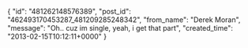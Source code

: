  {
   "id": "481262148576389",
   "post_id": "462493170453287_481209285248342",
   "from_name": "Derek Moran",
   "message": "Oh.. cuz im single, yeah, i get that part",
   "created_time": "2013-02-15T10:12:11+0000"
 }
